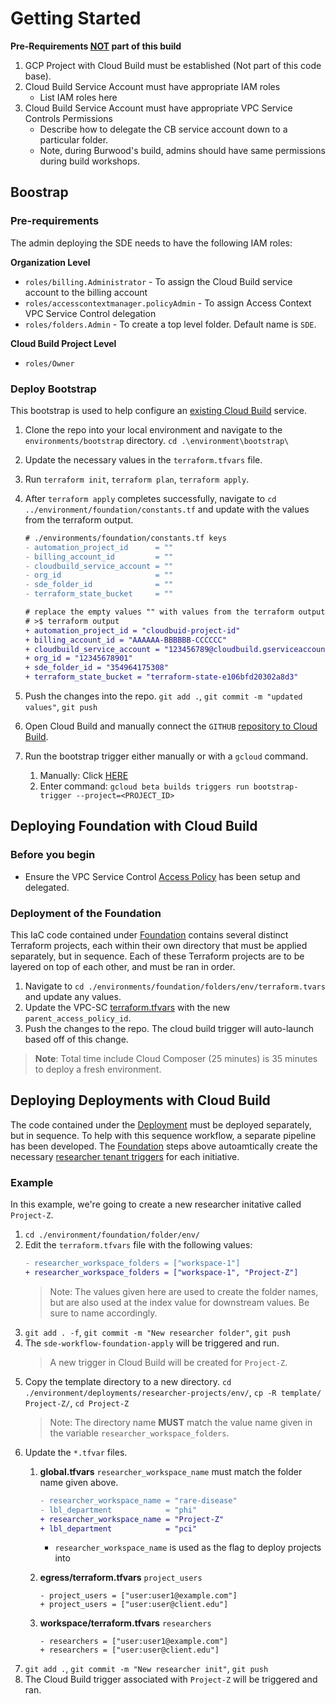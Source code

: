 # Getting Started

**Pre-Requirements <u>NOT</u> part of this build** 

1. GCP Project with Cloud Build must be established (Not part of this code base).
1. Cloud Build Service Account must have appropriate IAM roles
    - List IAM roles here
1. Cloud Build Service Account must have appropriate VPC Service Controls Permissions
    - Describe how to delegate the CB service account down to a particular folder.
    - Note, during Burwood's build, admins should have same permissions during build workshops.

<!-- ## Code Folder Structure

The SDE is split into two main functions: `Foundation` and `Deployments`

* `Foundation` contains the IaC code for setting up the folder heirarchy, Cloud Build trigger, and core projects.
* `Development` contains the IaC code for setting up projects for researchers and to share data externally. -->

<!-- 
One of the objectives is to provide a lightweight reference design for the IaC repositories, and a built-in implementation for running this code in automated pipelines. This codeset utilizes an existing project with Cloud Build already connected to the desired GitHub repository. This configuration is outside of the document, but the setup can be found [here](https://cloud.google.com/build/docs/automating-builds/github/connect-repo-github).



## Pre-requirements

To deploy this in your organization you will need

* a folder or organization where new projects will be created
* a billing account that will be associated with new projects
* an existing project with Cloud Build api enabled

## CI/CD
 -->

<!-- ### Bootstrap

To deploy the workflow configuration file a new temporary Cloud Build file needs to be created:

```bash
gcloud beta builds triggers create github \
--name="bootstrap-triggers-prod-apply" \
--repo-name="terraform-google-burwood-sde-prod" \
--repo-owner="client-it" \
--branch-pattern="^main$" \
--build-config="cloudbuild/foundation/cloudbuild-sde-apply.yaml"
--substitutions _BUCKET=<bucket_id>,_PREFIX=foundation,_TAG=1.2.1
```
* `_BUCKET` is the GCS bucket name that will store the Terraform tfstate files
* `_PREFIX` is the initial folder name in the GCS bucket
* `_TAG` is the Terraform version. -->

## Boostrap

### Pre-requirements

The admin deploying the SDE needs to have the following IAM roles:

**Organization Level**
* `roles/billing.Administrator` - To assign the Cloud Build service account to the billing account
* `roles/accesscontextmanager.policyAdmin` - To assign Access Context VPC Service Control delegation
* `roles/folders.Admin` - To create a top level folder. Default name is `SDE`.

**Cloud Build Project Level**
* `roles/Owner`

### Deploy Bootstrap

This bootstrap is used to help configure an <u>existing Cloud Build</u> service.

1. Clone the repo into your local environment and navigate to the `environments/bootstrap` directory. ```cd .\environment\bootstrap\```
1. Update the necessary values in the `terraform.tfvars` file.
1. Run ```terraform init```, ```terraform plan```, ```terraform apply```.
1. After `terraform apply` completes successfully, navigate to ```cd ../environment/foundation/constants.tf``` and update with the values from the terraform output.
    ```diff
    # ./environments/foundation/constants.tf keys
    - automation_project_id      = ""
    - billing_account_id         = ""
    - cloudbuild_service_account = ""
    - org_id                     = ""
    - sde_folder_id              = ""
    - terraform_state_bucket     = ""

    # replace the empty values "" with values from the terraform outputs
    # >$ terraform output
    + automation_project_id = "cloudbuid-project-id"
    + billing_account_id = "AAAAAA-BBBBBB-CCCCCC"
    + cloudbuild_service_account = "123456789@cloudbuild.gserviceaccount.com"
    + org_id = "12345678901"
    + sde_folder_id = "354964175308"
    + terraform_state_bucket = "terraform-state-e106bfd20302a8d3"
    ```

1. Push the changes into the repo. ```git add .```, ```git commit -m "updated values"```, ```git push```
1. Open Cloud Build and manually connect the `GITHUB` [repository to Cloud Build](https://cloud.google.com/build/docs/automating-builds/github/connect-repo-github).
1. Run the bootstrap trigger either manually or with a `gcloud` command.
    1. Manually: Click [HERE](https://console.cloud.google.com/cloud-build/triggers?_ga=2.19577400.1279332550.1678733761-964487985.1650941830&_gac=1.12577478.1678733765.Cj0KCQjwk7ugBhDIARIsAGuvgPbbxpOamuWrxgAJXGno4zq2QAWtNgIH7xCR9Lc_WT8ZHcxTmiWVLsYaAvR_EALw_wcB)
    1. Enter command: ```gcloud beta builds triggers run bootstrap-trigger --project=<PROJECT_ID>```


## Deploying Foundation with Cloud Build

### Before you begin

* Ensure the VPC Service Control [Access Policy](./access-policy.md) has been setup and delegated.

### Deployment of the Foundation

This IaC code contained under [Foundation](./foundation/) contains several distinct Terraform projects, each within their own directory that must be applied separately, but in sequence. Each of these Terraform projects are to be layered on top of each other, and must be ran in order.

1. Navigate to ```cd ./environments/foundation/folders/env/terraform.tvars``` and update any values.
1. Update the VPC-SC [terraform.tfvars](./foundation/vpc-sc/env/terraform.tfvars) with the new `parent_access_policy_id`.
1. Push the changes to the repo. The cloud build trigger will auto-launch based off of this change.
>**Note**: Total time include Cloud Composer (25 minutes) is 35 minutes to deploy a fresh environment.

## Deploying Deployments with Cloud Build

The code contained under the [Deployment](./deployments/researcher-projects/) must be deployed separately, but in sequence. To help with this sequence workflow, a separate pipeline has been developed. The [Foundation](##Deploying-Foundation-with-Cloud-Build) steps above autoamtically create the necessary [researcher tenant triggers](../cloudbuild/foundation/workflow-foundation-apply.yaml#L37) for each initiative.


<!-- To know more about this directory and its structure go [here](./deployments/researcher-projects/). -->

### Example

In this example, we're going to create a new researcher initative called `Project-Z`.

1. `cd ./environment/foundation/folder/env/`
1. Edit the `terraform.tfvars` file with the following values:
    ```diff
    - researcher_workspace_folders = ["workspace-1"]
    + researcher_workspace_folders = ["workspace-1", "Project-Z"]
    ```
    > Note: The values given here are used to create the folder names, but are also used at the index value for downstream values. Be sure to name accordingly.
1. `git add . -f`, `git commit -m "New researcher folder"`, `git push`
1. The `sde-workflow-foundation-apply` will be triggered and run.
    > A new trigger in Cloud Build will be created for `Project-Z`.
1. Copy the template directory to a new directory. `cd ./environment/deployments/researcher-projects/env/`, `cp -R template/ Project-Z/`, `cd Project-Z`
    >Note: The directory name **MUST** match the value name given in the variable `researcher_workspace_folders`.
1. Update the `*.tfvar` files.
    1. **global.tfvars** `researcher_workspace_name` must match the folder name given above.
    
        ```diff
        - researcher_workspace_name = "rare-disease"
        - lbl_department            = "phi" 
        + researcher_workspace_name = "Project-Z"
        + lbl_department            = "pci" 
        ```
        - `researcher_workspace_name` is used as the flag to deploy projects into        
    1. **egress/terraform.tfvars** `project_users`
        ```git
        - project_users = ["user:user1@example.com"] 
        + project_users = ["user:user@client.edu"] 
        ```
    1. **workspace/terraform.tfvars** `researchers`
        ```git
        - researchers = ["user:user1@example.com"]  
        + researchers = ["user:user@client.edu"]  
        ```
1. `git add .`, `git commit -m "New researcher init"`, `git push`
1. The Cloud Build trigger associated with `Project-Z` will be triggered and ran.




<!-- Follow the steps below to deploy a new Secure Data Enclave:

1. Update all the necessary .tfvar files.
1. In Cloud Build connect to the Git repository.
1. Create a cloud build trigger to the create cloud build triggers
1. Kick off this new trigger.
1. Push in your code changes -->

<!-- ## Initial Bootstrap of a Researcher Iniative Project

New Researcher Iniatives are provisioned by creating a new folder under the Deployments/env directory and updating the *.tfvar files. Once the updated *.tfvar files are pushed into the Git repository, a Cloud Build pipeline will see the changes and be triggered. Below are those steps:

1. Create a new `researcher_workspace_folder`. Perform a git add ., git commit -m "New workspace", git push.
    ```bash
    cd ./deployments/researcher-projects/env/
    cp template 
    ```
1. In the TF code hierarchy, create a new folder for researchers. This folder name must match the `researcher_workspace_folder` value above.
1. Update the egress.tfvars, global.tfvars, workspace.tfvars
    1. **Note:** workspace.tfvars the `num_instances` must be zero. VPC-SC fails if `num_instances` is > 0.
1. Push in your code changes with a git add . , git commit -m "New researcher init", git push.

##  -->